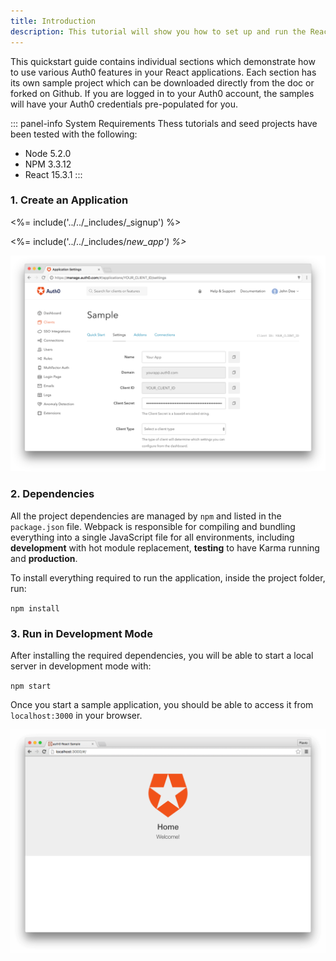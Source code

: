 ```yaml
---
title: Introduction
description: This tutorial will show you how to set up and run the React seed project provided by Auth0.
---
```


This quickstart guide contains individual sections which demonstrate how to use various Auth0 features in your React applications. Each section has its own sample project which can be downloaded directly from the doc or forked on Github. If you are logged in to your Auth0 account, the samples will have your Auth0 credentials pre-populated for you.

::: panel-info System Requirements
Thess tutorials and seed projects have been tested with the following:
* Node 5.2.0
* NPM 3.3.12
* React 15.3.1
:::

### 1. Create an Application

<%= include('../../_includes/_signup') %>

<%= include('../../_includes/_new_app') %>_

![App Dashboard](/media/articles/angularjs/app_dashboard.png)

### 2. Dependencies

All the project dependencies are managed by `npm` and listed in the `package.json` file. Webpack is responsible for compiling and bundling everything into a single JavaScript file for all environments, including __development__ with hot module replacement, __testing__ to have Karma running and __production__.

To install everything required to run the application, inside the project folder, run:

`npm install`

### 3. Run in Development Mode

After installing the required dependencies, you will be able to start a local server in development mode with:

`npm start`

Once you start a sample application, you should be able to access it from `localhost:3000` in your browser.

![Starter](/media/articles/reactjs/starter_running.png)
